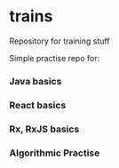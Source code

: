 # trains

Repository for training stuff

Simple practise repo for:
 ### Java basics
 ### React basics
 ### Rx, RxJS basics
 ### Algorithmic Practise
